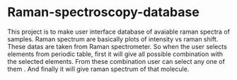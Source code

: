 # Raman-spectroscopy-database
This project is to make user interface database of avaiable raman spectra of samples. Raman spectrum are basically plots of intensity vs raman shift. 
These datas are taken from Raman spectrometer.
So when the user selects elements from periodic table, first it will give all possible combination with the selected elements. From these combination user can select any one of them . And finally it will give raman spectrum of that molecule.

